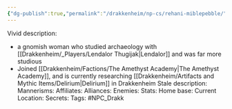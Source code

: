 ```yaml
---
{"dg-publish":true,"permalink":"/drakkenheim/np-cs/rehani-miblepebble/"}
---
```


Vivid description: 
- a gnomish woman who studied archaeology with [[Drakkenheim/_Players/Lendalor Thugijak\|Lendalor]] and was far more studious
- Joined [[Drakkenheim/Factions/The Amethyst Academy\|The Amethyst Academy]], and is currently researching [[Drakkenheim/Artifacts and Mythic Items/Delirium\|Delirium]] in Drakkenheim
Stale description: 
Mannerisms: 
Affiliates: 
Alliances: 
Enemies: 
Stats: 
Home base: 
Current Location: 
Secrets: 
Tags: #NPC_Drakk 